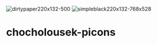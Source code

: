 ![dirtypaper220x132-500](https://user-images.githubusercontent.com/95539537/173182416-f158e21d-95e0-4351-947e-029999f258a0.png)
![simpleblack220x132-768x528](https://user-images.githubusercontent.com/95539537/173182420-a0d86d1b-9192-4c51-8360-caa15000f725.png)
# chocholousek-picons
